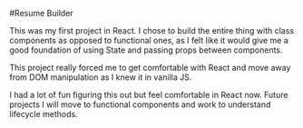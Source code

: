 #Resume Builder

This was my first project in React. I chose to build the entire thing with class components as opposed to functional ones, as I felt like it would give me a good foundation of using State and passing props between components. 

This project really forced me to get comfortable with React and move away from DOM manipulation as I knew it in vanilla JS. 

I had a lot of fun figuring this out but feel comfortable in React now. Future projects I will move to functional components and work to understand lifecycle methods. 
